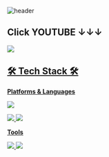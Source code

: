 ![header](https://capsule-render.vercel.app/api?type=waving&color=609926&height=250&section=header&text=Hunter%20Rabbit&fontSize=90&fontAlignY=30&fontColor=ffffff&desc=게임을%20제작하는%20대학생입니다&descAlignY=60&descAlign=70)
## Click YOUTUBE ↓↓↓

<a href="https://www.youtube.com/watch?v=dQw4w9WgXcQ" target="_blank"><img src="https://img.shields.io/badge/YouTube-ffffff?style=for-the-badge&logo=YouTube&logoColor=red">

## 🛠 Tech Stack 🛠
**Platforms & Languages** 

<img src="https://img.shields.io/badge/Unity-000000?style=for-the-badge&logo=Unity&logoColor=white">

<img src="https://img.shields.io/badge/C-A8B9CC?style=for-the-badge&logo=C&logoColor=white"> <img src="https://img.shields.io/badge/C Sharp-00599C?style=for-the-badge&logo=C Sharp&logoColor=white">

**Tools**

<a href="https://trello.com/" target="_blank"> <img src="https://img.shields.io/badge/Trello-0052CC?style=for-the-badge&logo=Trello&logoColor=white"> <img src="https://img.shields.io/badge/GitHub-181717?style=for-the-badge&logo=GitHub&logoColor=white">
